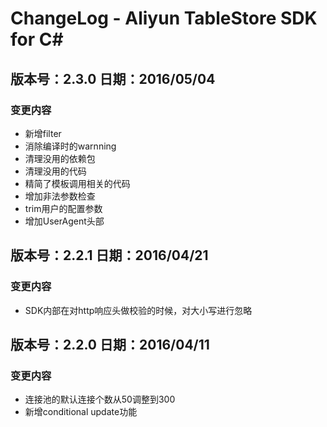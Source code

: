 # ChangeLog - Aliyun TableStore SDK for C# 

## 版本号：2.3.0  日期：2016/05/04
### 变更内容
- 新增filter
- 消除编译时的warnning
- 清理没用的依赖包
- 清理没用的代码
- 精简了模板调用相关的代码
- 增加非法参数检查
- trim用户的配置参数
- 增加UserAgent头部

## 版本号：2.2.1  日期：2016/04/21
### 变更内容
- SDK内部在对http响应头做校验的时候，对大小写进行忽略

## 版本号：2.2.0  日期：2016/04/11
### 变更内容
- 连接池的默认连接个数从50调整到300
- 新增conditional update功能